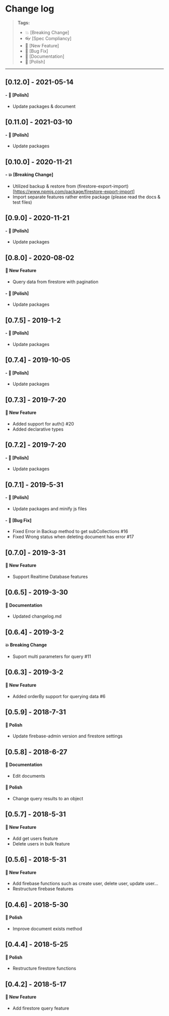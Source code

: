 # Change log

> **Tags:**
>
> - :boom: [Breaking Change]
> - :eyeglasses: [Spec Compliancy]
> - :rocket: [New Feature]
> - :bug: [Bug Fix]
> - :memo: [Documentation]
> - :nail_care: [Polish]

---

## [0.12.0] - 2021-05-14

#### - :nail_care: [Polish]

- Update packages & document

## [0.11.0] - 2021-03-10

#### - :nail_care: [Polish]

- Update packages

## [0.10.0] - 2020-11-21

#### - :boom: [Breaking Change]

- Utilized backup & restore from (firestore-export-import)[https://www.npmjs.com/package/firestore-export-import]
- Import separate features rather entire package (please read the docs & test files)

## [0.9.0] - 2020-11-21

#### - :nail_care: [Polish]

- Update packages

## [0.8.0] - 2020-08-02

#### :rocket: New Feature

- Query data from firestore with pagination

#### - :nail_care: [Polish]

- Update packages

## [0.7.5] - 2019-1-2

#### - :nail_care: [Polish]

- Update packages

## [0.7.4] - 2019-10-05

#### - :nail_care: [Polish]

- Update packages

## [0.7.3] - 2019-7-20

#### :rocket: New Feature

- Added support for auth() #20
- Added declarative types

## [0.7.2] - 2019-7-20

#### - :nail_care: [Polish]

- Update packages

## [0.7.1] - 2019-5-31

#### - :nail_care: [Polish]

- Update packages and minify js files

#### - :bug: [Bug Fix]

- Fixed Error in Backup method to get subCollections #16
- Fixed Wrong status when deleting document has error #17

## [0.7.0] - 2019-3-31

#### :rocket: New Feature

- Support Realtime Database features

## [0.6.5] - 2019-3-30

#### :memo: Documentation

- Updated changelog.md

## [0.6.4] - 2019-3-2

#### :boom: Breaking Change

- Suport multi parameters for query #11

## [0.6.3] - 2019-3-2

#### :rocket: New Feature

- Added orderBy support for querying data #6

## [0.5.9] - 2018-7-31

#### :nail_care: Polish

- Update firebase-admin version and firestore settings

## [0.5.8] - 2018-6-27

#### :memo: Documentation

- Edit documents

#### :nail_care: Polish

- Change query results to an object

## [0.5.7] - 2018-5-31

#### :rocket: New Feature

- Add get users feature
- Delete users in bulk feature

## [0.5.6] - 2018-5-31

#### :rocket: New Feature

- Add firebase functions such as create user, delete user, update user...
- Restructure firebase features

## [0.4.6] - 2018-5-30

#### :nail_care: Polish

- Improve document exists method

## [0.4.4] - 2018-5-25

#### :nail_care: Polish

- Restructure firestore functions

## [0.4.2] - 2018-5-17

#### :rocket: New Feature

- Add firestore query feature
